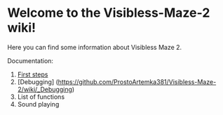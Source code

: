 # Welcome to the Visibless-Maze-2 wiki!
Here you can find some information about Visibless Maze 2.

Documentation:
1. [First steps](https://github.com/ProstoArtemka381/Visibless-Maze-2/wiki/_First-Steps)
2. [Debugging] (https://github.com/ProstoArtemka381/Visibless-Maze-2/wiki/_Debugging)
3. List of functions
4. Sound playing
